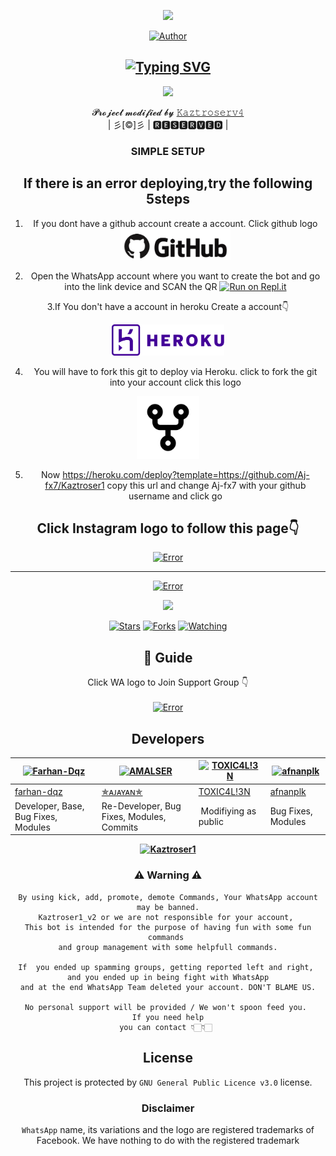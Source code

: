 
<div align="center">
  <p align="center">
<span class="avatar"><img src="https://github.com/Aj-fx7/Kaztroser1/blob/master/plugins/Ctonfs8p1Jq5.gif"> </a></span>
</p>
<p align="center">
<a href="https://github.com/cyberchekuthan"><img title="Author" src="https://img.shields.io/badge/Author-ꪶ͢ᴀᴊ ғxꫂ⁩-cyberchekuthan/Kaztroser1?color=blue&style=for-the-badge&logo=whatsapp"></a>
</p>
</div>
<div align="center">

## [![Typing SVG](https://readme-typing-svg.herokuapp.com?font=Lemon+milk&color=F7000&lines=Welcome+to+𝙺𝚊𝚣𝚝𝚛𝚘𝚜𝚎𝚛+WA+Bot+repo;Created+by+Aj+fx;This+is+a+userbot+privet+and+public+bot;With+more+features)](https://git.io/typing-svg)
  
  <p align="center">
<span class="avatar"><img height='350' src="http://i.imgur.com/jDkKLYG.jpegalt"> </a></span>
</p>

<p align="center">
𝓟𝓻𝓸𝓳𝓮𝓬𝓽 𝓶𝓸𝓭𝓲𝓯𝓲𝓮𝓭 𝓫𝔂 <a href="https://github.com/cyberchekuthan">𝙺𝚊𝚣𝚝𝚛𝚘𝚜𝚎𝚛𝚟𝟺</a>
    <br>
       | 彡[©]彡 |
        🆁🅴🆂🅴🆁🆅🅴🅳 |
    <br> 
</p>

### SIMPLE SETUP

## If there is an error deploying,try the following 5steps
 1. If you dont have a github account create a account. Click github logo
<a href="https://github.com/signup/"><span class="avatar"><img height='50' src="./photo/aj.png" alt="Error"> </a></span>
 
2. Open the WhatsApp account where you want to create the bot and go into the link device and SCAN the QR
[![Run on Repl.it](https://repl.it/badge/github/quiec/whatsAlfa)](https://replit.com/@Aj-fx/Kaztroser?v=1)
  
3.If You don't have a account in heroku Create a account👇

 <a href="https://signup.heroku.com"><span class="avatar"><img height='50' src="./photo/hh.png" alt="Error"> </a></span>

4. You will have to fork this git to deploy via Heroku.
  click to fork the git into your account click this logo

 <a href="https://github.com/Aj-fx7/Kaztroser1/fork"><span class="avatar"><img height='100' src="./photo/appu.png" alt="Error"> </a></span>

5. Now https://heroku.com/deploy?template=https://github.com/Aj-fx7/Kaztroser1 copy this url and change Aj-fx7 with your github username and click go<br>


## Click Instagram logo to follow this page👇

  <a href="https://instagram.com/ajayan_007?utm_medium=copy_link"><span class="avatar"><img height='200' src="./photo/instagram.png" alt="Error"> </a></span>
  

----

  <p align="center">
  <a href="httsp://github.com/Aj-fx7/Kaztroser1">
   
<a href="https://github.com/Aj-fx7/Kaztroser1/blob/master/plugins/README.md"><span class="avatar"><img height='20' src="https://komarev.com/ghpvc/?username=Aj-fx&label=Profile%20views&color=ff69b4&label=Profile+Views&style=plastic" alt="Error"> </a></span>
     
<a href="https://github.com/Aj-fx7/followers">
<img src="https://img.shields.io/github/repo-size/cyberchekuthan/Kaztroser1_v2?color=green&label=Repo%20total%20size&style=plastic">
<p align="center">
<a href="https://github.com/Aj-fx7/followers"
<img title="Followers" src="https://img.shields.io/github/followers/Aj-fx7?color=blue&style=flat-square"></a>
<a href="https://github.com/Aj-fx7/Kaztroser1/stargazers/"><img title="Stars" src="https://img.shields.io/github/stars/Aj-fx7/Kaztroser1?color=blue&style=flat-square"></a>
<a href="https://github.com/Aj-fx7/Kaztroser1/network/members"><img title="Forks" src="https://img.shields.io/github/forks/Aj-fx7/Kaztroser1?color=blue&style=flat-square"></a>
<a href="https://github.com/Aj-fx7/Kaztroser1/watchers"><img title="Watching" src="https://img.shields.io/github/watchers/Aj-fx7/Kaztroser1?label=Watchers&color=blue&style=flat-square"></a>
</p>

## 📢 Guide
Click WA logo to Join Support Group 👇
    <br>
<br>
     <a href="https://chat.whatsapp.com/L38gYwSPTBILW3K4kdvMY1"><span class="avatar"><img height='100' src="https://github.com/Alien-alfa/PublicBot/blob/main/wlogo.svg.png" alt="Error"> </a></span>
  <div align="center">
     


## Developers
  <div align="center">
    
  [![Farhan-Dqz](https://github.com/farhan-dqz.png?size=100)](https://github.com/farhan-dqz) | [![AMALSER](https://github.com/ajayancr.png?size=100)](https://github.com/ajayancr) |  [![TOXIC4L!3N](https://github.com/Alien-alfa.png?size=100)](https://github.com/AI-VIKI) | [![afnanplk](https://github.com/afnanplk.png?size=100)](https://github.com/afnanplk) 
----|----|----|----
[farhan-dqz](https://github.com/farhan-dqz) | [✯ᴀᴊᴀʏᴀɴ✯](https://github.com/ajayancr) | [TOXIC4L!3N](https://github.com/AI-VIKI) | [afnanplk](https://github.com/afnanplk) 
Developer, Base, Bug Fixes, Modules| Re-Developer, Bug Fixes, Modules, Commits |  Modifiying  as   public | Bug Fixes, Modules 
  </div>
    
**[![Kaztroser1](https://raw.githubusercontent.com/rodrigograca31/rodrigograca31/master/matrix.svg)](http://wa.me/918281440156?text=Can%20you%20help%20bro)**
    
### ⚠ Warning ⚠

```
By using kick, add, promote, demote Commands, Your WhatsApp account may be banned.
Kaztroser1_v2 or we are not responsible for your account, 
This bot is intended for the purpose of having fun with some fun commands 
and group management with some helpfull commands.

If  you ended up spamming groups, getting reported left and right, 
and you ended up in being fight with WhatsApp
and at the end WhatsApp Team deleted your account. DON'T BLAME US.

No personal support will be provided / We won't spoon feed you. 
If you need help
you can contact 👇🏻👇🏻 
```


## License
This project is protected by `GNU General Public Licence v3.0` license.

### Disclaimer
`WhatsApp` name, its variations and the logo are registered trademarks of Facebook. We have nothing to do with the registered trademark
